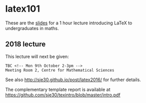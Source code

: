 # latex101

These are the [slides](latex101.pdf) for a 1 hour lecture introducing LaTeX to
undergraduates in maths.

## 2018 lecture

This lecture will next be given:

	TBC <!-- Mon 9th October 2-3pm -->
    Meeting Room 2, Centre for Mathematical Sciences

See also http://sje30.github.io/post/latex2016/ for further details.

The complementary template report is available at https://github.com/sje30/texintro/blob/master/intro.pdf


